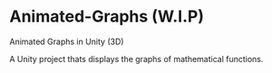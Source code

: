 # Animated-Graphs (W.I.P)
Animated Graphs in Unity (3D)

A Unity project thats displays the graphs of mathematical functions.

